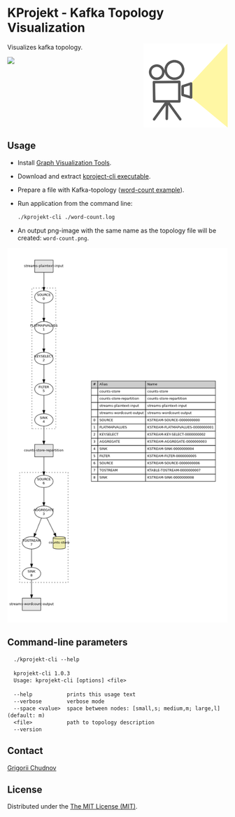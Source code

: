 # KProjekt - Kafka Topology Visualization

<img src="res/images/projektor-192.png" width="192px" height="192px" align="right" />

Visualizes kafka topology.

![](https://github.com/gchudnov/kprojekt/workflows/Build/badge.svg)

<br clear="right" /><!-- Turn off the wrapping for the logo image. -->

## Usage

- Install [Graph Visualization Tools](https://graphviz.gitlab.io/).
- Download and extract [kproject-cli executable](https://github.com/gchudnov/kprojekt/releases).
- Prepare a file with Kafka-topology ([word-count example](res/example/word-count.log)).
- Run application from the command line:

  ```bash
  ./kprojekt-cli ./word-count.log
  ```

- An output png-image with the same name as the topology file will be created: `word-count.png`.

![word-count-png](res/example/word-count.png)

## Command-line parameters

```text
  ./kprojekt-cli --help

  kprojekt-cli 1.0.3
  Usage: kprojekt-cli [options] <file>

  --help           prints this usage text
  --verbose        verbose mode
  --space <value>  space between nodes: [small,s; medium,m; large,l] (default: m)
  <file>           path to topology description
  --version
```

## Contact

[Grigorii Chudnov](mailto:g.chudnov@gmail.com)

## License

Distributed under the [The MIT License (MIT)](LICENSE).
